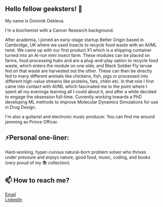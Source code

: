 ## Hello fellow geeksters! 👋

My name is Dominik Dekleva. 

I'm a biochemist with a Cancer Research background.

After academia, I joined an early-stage startup Better Origin based in Cambridge, UK where we used insects to recycle food waste with an AI/ML twist. We came up with our first product X1 which is a shipping container turned into an AI-run mini insect farm. These modules can be placed on farms, food processing hubs and are a plug-and-play option to recycle food waste, which enters the module on one side, and Black Soldier Fly larvae fed on that waste are harvested out the other. These can then be directly fed to many different animals like chickens, fish, pigs or processed into different high-value streams like proteins, fats, chitin etc. In that role I first came into contact with AI/ML which fascinated me to the point where I spent all my evenings learning all I could about it, and after a while decided to engage the obsession full-time. 
Currently working towards a PhD developing ML methods to improve Molecular Dynamics Simulations for use in Drug Design.


I'm also a guitarist and electronic music producer. You can find me around jamming as Prince Officer.

## ⚡Personal one-liner:
Hard-working, hyper-curious natural-born problem solver who thrives under pressure and enjoys nature, good food, music, coding, and books (very proud of my 📚 collection).

## 📫 How to reach me?
[Email](mailto:dominik.dekleva@hotmail.com)  
[LinkedIn](https://www.linkedin.com/in/dominik-dekleva/)


